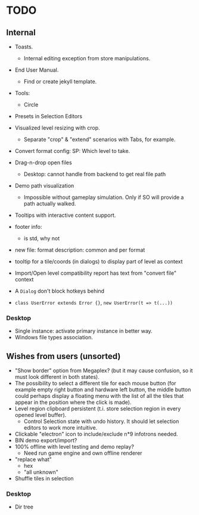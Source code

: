 # TODO

## Internal

- Toasts.
  - Internal editing exception from store manipulations.
- End User Manual.
  - Find or create jekyll template.
- Tools:
  - Circle
- Presets in Selection Editors
- Visualized level resizing with crop.
  - Separate "crop" & "extend" scenarios with Tabs, for example.
- Convert format config: SP: Which level to take.
- Drag-n-drop open files
  - Desktop: cannot handle from backend to get real file path
- Demo path visualization
  - Impossible without gameplay simulation. Only if SO will provide a path
    actually walked.
- Tooltips with interactive content support.
- footer info:
  - is std, why not
- new file: format description: common and per format
- tooltip for a tile/coords (in dialogs) to display part of level as context
- Import/Open level compatibility report has text from "convert file" context
- A `Dialog` don't block hotkeys behind

- `class UserError extends Error {}`, `new UserError(t => t(...))`

### Desktop

- Single instance: activate primary instance in better way.
- Windows file types association.

## Wishes from users (unsorted)

- "Show border" option from Megaplex? (but it may cause confusion, so it must
  look different in both states).
- The possibility to select a different tile for each mouse button (for example
  empty right button and hardware left button, the middle button could perhaps
  display a floating menu with the list of all the tiles that appear in the
  position where the click is made).
- Level region clipboard persistent (t.i. store selection region in every opened
  level buffer).
  - Control Selection state with undo history. It should let selection editors
    to work more intuitive.
- Clickable "electron" icon to include/exclude n\*9 infotrons needed.
- BIN demo export/import?
- 100% offline with level testing and demo replay?
  - Need run game engine and own offline renderer
- "replace what"
  - hex
  - "all unknown"
- Shuffle tiles in selection

### Desktop

- Dir tree
